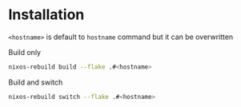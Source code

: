 # Installation

`<hostname>` is default to `hostname` command but it can be overwritten

Build only

```bash
nixos-rebuild build --flake .#<hostname>
```

Build and switch

```bash
nixos-rebuild switch --flake .#<hostname>
```